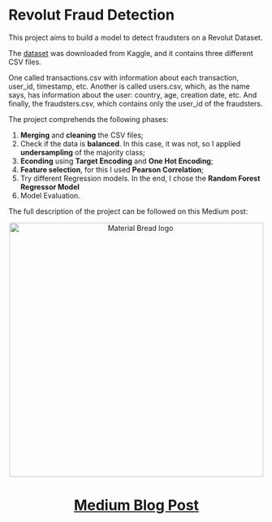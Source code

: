 # Revolut Fraud Detection

This project aims to build a model to detect fraudsters on a Revolut Dataset.

The [dataset](https://www.kaggle.com/datasets/andrejzuba/revolutassignment?resource=download) was downloaded from Kaggle, and it contains three different CSV files.

One called transactions.csv with information about each transaction, user_id, timestamp, etc. Another is called users.csv, which, as the name says, has information about the user: country, age, creation date, etc. And finally, the fraudsters.csv, which contains only the user_id of the fraudsters.

The project comprehends the following phases:

1) **Merging** and **cleaning** the CSV files;
2) Check if the data is **balanced**. In this case, it was not, so I applied **undersampling** of the majority class;
3) **Econding** using **Target Encoding** and **One Hot Encoding**;
4) **Feature selection**, for this I used **Pearson Correlation**;
5) Try different Regression models. In the end, I chose the **Random Forest Regressor Model**
6) Model Evaluation.

The full description of the project can be followed on this Medium post:
<p  align="center">
	<img  width="500" src="https://miro.medium.com/v2/resize:fit:1400/format:webp/1*FAfnNRfDN7Duf9XuV8794w.jpeg"  alt="Material Bread logo">
</p>
<h1  align="center"><a  href = "https://medium.com/@macrodrigues/is-this-transaction-legit-revolut-fraud-detection-facddbc0fc80"> Medium Blog Post</h1>

